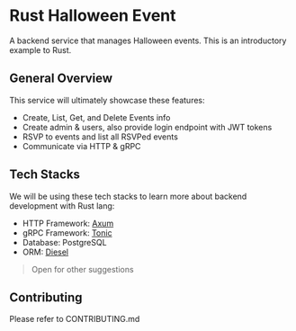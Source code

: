 # Rust Halloween Event

A backend service that manages Halloween events. This is an introductory example to Rust.

## General Overview

This service will ultimately showcase these features:

- Create, List, Get, and Delete Events info
- Create admin & users, also provide login endpoint with JWT tokens
- RSVP to events and list all RSVPed events
- Communicate via HTTP & gRPC


## Tech Stacks

We will be using these tech stacks to learn more about backend development with Rust lang:

- HTTP Framework: [Axum](https://github.com/tokio-rs/axum)
- gRPC Framework: [Tonic](https://github.com/hyperium/tonic)
- Database: PostgreSQL
- ORM: [Diesel](https://github.com/diesel-rs/diesel)

> Open for other suggestions


## Contributing

Please refer to CONTRIBUTING.md
